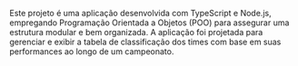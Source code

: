Este projeto é uma aplicação desenvolvida com TypeScript e Node.js, empregando Programação Orientada a Objetos (POO) para assegurar uma estrutura modular e bem organizada. A aplicação foi projetada para gerenciar e exibir a tabela de classificação dos times com base em suas performances ao longo de um campeonato.
